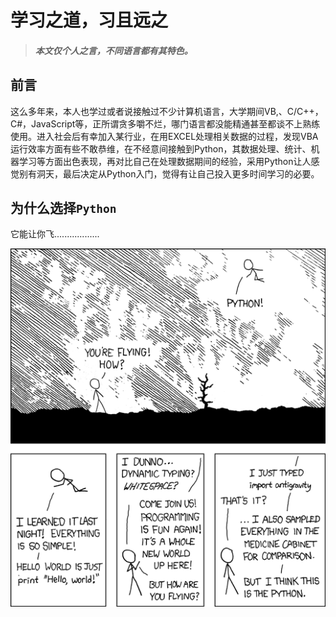 # 学习之道，习且远之

> ##### 本文仅个人之言，不同语言都有其特色。

## 前言

这么多年来，本人也学过或者说接触过不少计算机语言，大学期间VB,、C/C++，C\#，JavaScript等，正所谓贪多嚼不烂，哪门语言都没能精通甚至都谈不上熟练使用。进入社会后有幸加入某行业，在用EXCEL处理相关数据的过程，发现VBA运行效率方面有些不敢恭维，在不经意间接触到Python，其数据处理、统计、机器学习等方面出色表现，再对比自己在处理数据期间的经验，采用Python让人感觉别有洞天，最后决定从Python入门，觉得有让自己投入更多时间学习的必要。

## 为什么选择`Python`

它能让你飞..................

![](/images/IMG1.jpg)





